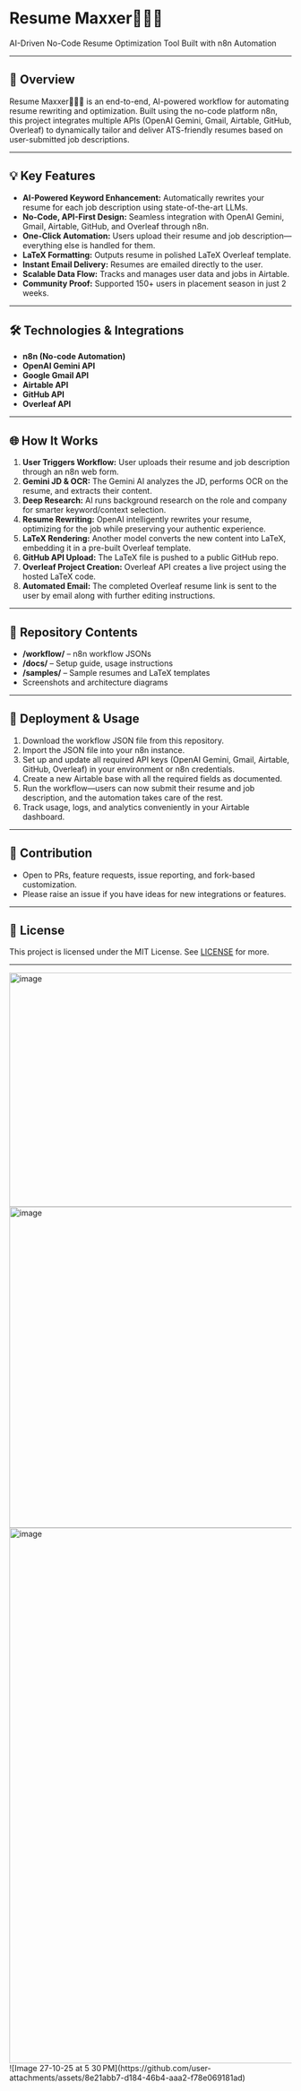 # Resume Maxxer🧏🏻‍♂️

AI-Driven No-Code Resume Optimization Tool Built with n8n Automation

---

## 🚀 Overview

Resume Maxxer🧏🏻‍♂️ is an end-to-end, AI-powered workflow for automating resume rewriting and optimization. Built using the no-code platform n8n, this project integrates multiple APIs (OpenAI Gemini, Gmail, Airtable, GitHub, Overleaf) to dynamically tailor and deliver ATS-friendly resumes based on user-submitted job descriptions.

---

## 💡 Key Features

- **AI-Powered Keyword Enhancement:** Automatically rewrites your resume for each job description using state-of-the-art LLMs.
- **No-Code, API-First Design:** Seamless integration with OpenAI Gemini, Gmail, Airtable, GitHub, and Overleaf through n8n.
- **One-Click Automation:** Users upload their resume and job description—everything else is handled for them.
- **LaTeX Formatting:** Outputs resume in polished LaTeX Overleaf template.
- **Instant Email Delivery:** Resumes are emailed directly to the user.
- **Scalable Data Flow:** Tracks and manages user data and jobs in Airtable.
- **Community Proof:** Supported 150+ users in placement season in just 2 weeks.

---

## 🛠️ Technologies & Integrations

- **n8n (No-code Automation)**
- **OpenAI Gemini API**
- **Google Gmail API**
- **Airtable API**
- **GitHub API**
- **Overleaf API**

---

## 🌐 How It Works

1. **User Triggers Workflow:** User uploads their resume and job description through an n8n web form.
2. **Gemini JD & OCR:** The Gemini AI analyzes the JD, performs OCR on the resume, and extracts their content.
3. **Deep Research:** AI runs background research on the role and company for smarter keyword/context selection.
4. **Resume Rewriting:** OpenAI intelligently rewrites your resume, optimizing for the job while preserving your authentic experience.
5. **LaTeX Rendering:** Another model converts the new content into LaTeX, embedding it in a pre-built Overleaf template.
6. **GitHub API Upload:** The LaTeX file is pushed to a public GitHub repo.
7. **Overleaf Project Creation:** Overleaf API creates a live project using the hosted LaTeX code.
8. **Automated Email:** The completed Overleaf resume link is sent to the user by email along with further editing instructions.

---

## 📁 Repository Contents

- **/workflow/** – n8n workflow JSONs
- **/docs/** – Setup guide, usage instructions
- **/samples/** – Sample resumes and LaTeX templates
- Screenshots and architecture diagrams

---

## 🚦 Deployment & Usage

1. Download the workflow JSON file from this repository.
2. Import the JSON file into your n8n instance.
3. Set up and update all required API keys (OpenAI Gemini, Gmail, Airtable, GitHub, Overleaf) in your environment or n8n credentials.
4. Create a new Airtable base with all the required fields as documented.
5. Run the workflow—users can now submit their resume and job description, and the automation takes care of the rest.
6. Track usage, logs, and analytics conveniently in your Airtable dashboard.


---

## 🤝 Contribution

- Open to PRs, feature requests, issue reporting, and fork-based customization.
- Please raise an issue if you have ideas for new integrations or features.

---

## 📜 License

This project is licensed under the MIT License. See [LICENSE](./LICENSE) for more.

---


<img width="1674" height="418" alt="image" src="https://github.com/user-attachments/assets/ce57d85b-4406-40b6-b829-4d00d0070bbf" />
<img width="1621" height="573" alt="image" src="https://github.com/user-attachments/assets/7917cc65-9703-4247-a8d9-8bf8729ef18c" />

<img width="647" height="956" alt="image" src="https://github.com/user-attachments/assets/0497047e-01c4-47f7-b5fe-9d5569fc1951" />
![Image 27-10-25 at 5 30 PM](https://github.com/user-attachments/assets/8e21abb7-d184-46b4-aaa2-f78e069181ad)




